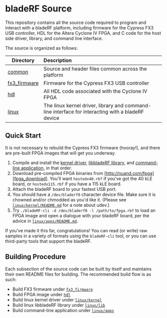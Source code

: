 # bladeRF Source #
This repository contains all the source code required to program and interact with a bladeRF platform, including firmware for the Cypress FX3 USB controller, HDL for the Altera Cyclone IV FPGA, and C code for the host side driver, library, and command line interface.

The source is organized as follows:

| Directory                     | Description                                                                                       |
| ----------------------------- |:--------------------------------------------------------------------------------------------------|
| [common][common]              | Source and header files common across the platform                                                |
| [fx3_firmware][fx3_firmware]  | Firmware for the Cypress FX3 USB controller                                                       |
| [hdl][hdl]                    | All HDL code associated with the Cyclone IV FPGA                                                  |
| [linux][linux]                | The linux kernel driver, library and command-line interface for interacting with a bladeRF device |

## Quick Start ##
It is not necessary to rebuild the Cypress FX3 firmware (hooray!), and there are pre-built FPGA images that will get you underway.

1. Compile and install the [kernel driver][linux_kernel], [libbladeRF library][linux_lib], and [command-line application][linux_apps], in that order.
2. Download pre-compiled FPGA binaries from [http://nuand.com/fpga][fpga_download].  You'll want `hostedx40.rbf` if you've got the 40 kLE board, or `hostedx115.rbf` if you have a 115 kLE board.
3. Attach the bladeRF board to your fastest USB port.
4. You should have a `/dev/bladerf0` character device file.  Make sure it is chowned and/or chmodded as you'd like it.  (Please see [`linux/kernel/README.md`][linux_kernel_readme] for a note about udev.)
5. Try `./bladeRF-cli -d /dev/bladerf0 -l /path/to/fpga.rbf` to load an FPGA image and open a dialogue with your bladeRF board, per the advice in [`linux/apps/README.md`][linux_apps_readme].

If you've made it this far, congratulations!  You can read (or write) raw samples in a variety of formats using the `bladeRF-cli` tool, or you can use third-party tools that support the bladeRF.

## Building Procedure ##
Each subsection of the source code can be built by itself and maintains their own README files for building.  The recommended build flow is as such:

- Build FX3 firmware under [`fx3_firmware`][fx3_firmware]
- Build FPGA image under [`hdl`][hdl]
- Build linux kernel driver under [`linux/kernel`][linux_kernel]
- Build linux libbladeRF library under [`linux/lib`][linux_lib]
- Build command-line application under [`linux/apps`][linux_apps]

[common]: ./common (Common)
[fx3_firmware]: ./fx3_firmware (FX3 Firmware)
[hdl]: ./hdl (HDL)
[linux]: ./linux (Linux)
[linux_kernel]: ./linux/kernel (Linux Kernel Driver)
[linux_lib]: ./linux/lib (Linux Library)
[linux_apps]: ./linux/apps (Linux Apps)
[linux_kernel_readme]: ./linux/kernel/README.md (Linux Kernel Driver README)
[linux_apps_readme]: ./linux/apps/README.md (Linux Apps README)
[fpga_download]: http://nuand.com/fpga (nuand/FPGA Images)

